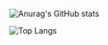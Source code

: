 ![Anurag's GitHub stats](https://github-readme-stats-ashen-one-40.vercel.app/api?username=michele-grifa&count_private=true&show_icons=true&include_all_commits=true&cache_seconds=1800&bg_color=45,FFA69E,861657&text_color=FFFFFF&title_color=FFFFFF&icon_color=FFFFFF)

![Top Langs](https://github-readme-stats-ashen-one-40.vercel.app/api/top-langs/?username=michele-grifa&layout=compact&langs_count=10&cache_seconds=1800)
